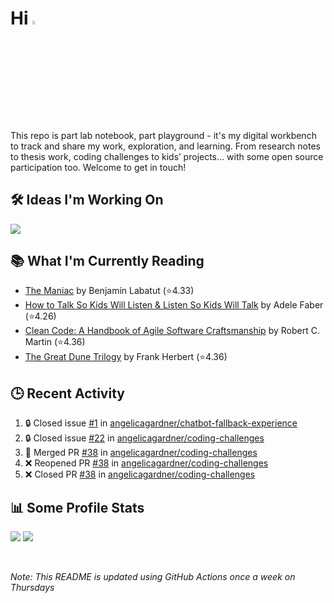 # Hi <img src="https://media.giphy.com/media/hvRJCLFzcasrR4ia7z/giphy.gif" width="4%">

This repo is part lab notebook, part playground - it's my digital workbench to track and share my work, exploration, and learning. From research notes to thesis work, coding challenges to kids’ projects... with some open source participation too. Welcome to get in touch!

## 🛠️ Ideas I'm Working On

<p align=left>
    <a href="https://github.com/angelicagardner/kids-coding-curriculum">
      <img align="center" src="https://github-readme-stats.vercel.app/api/pin/?username=angelicagardner&repo=kids-coding-curriculum&theme=neon" />
    </a>
</p>

## 📚 What I'm Currently Reading

<!-- GOODREADS-LIST:START -->
- [The Maniac](https://www.goodreads.com/review/show/7725944911?utm_medium=api&utm_source=rss) by Benjamín Labatut (⭐️4.33)
- [How to Talk So Kids Will Listen & Listen So Kids Will Talk](https://www.goodreads.com/review/show/6471989651?utm_medium=api&utm_source=rss) by Adele Faber (⭐️4.26)
- [Clean Code: A Handbook of Agile Software Craftsmanship](https://www.goodreads.com/review/show/4791140064?utm_medium=api&utm_source=rss) by Robert C. Martin (⭐️4.36)
- [The Great Dune Trilogy](https://www.goodreads.com/review/show/7479855516?utm_medium=api&utm_source=rss) by Frank Herbert (⭐️4.36)
<!-- GOODREADS-LIST:END -->

## 🕒 Recent Activity

<!--START_SECTION:activity-->
1. 🔒 Closed issue [#1](https://github.com/angelicagardner/chatbot-fallback-experience/issues/1) in [angelicagardner/chatbot-fallback-experience](https://github.com/angelicagardner/chatbot-fallback-experience)
2. 🔒 Closed issue [#22](https://github.com/angelicagardner/coding-challenges/issues/22) in [angelicagardner/coding-challenges](https://github.com/angelicagardner/coding-challenges)
3. 🎉 Merged PR [#38](https://github.com/angelicagardner/coding-challenges/pull/38) in [angelicagardner/coding-challenges](https://github.com/angelicagardner/coding-challenges)
4. ❌ Reopened PR [#38](https://github.com/angelicagardner/coding-challenges/pull/38) in [angelicagardner/coding-challenges](https://github.com/angelicagardner/coding-challenges)
5. ❌ Closed PR [#38](https://github.com/angelicagardner/coding-challenges/pull/38) in [angelicagardner/coding-challenges](https://github.com/angelicagardner/coding-challenges)
<!--END_SECTION:activity-->

## 📊 Some Profile Stats

<p align="left">
  <img src="https://github-readme-stats.vercel.app/api?username=angelicagardner&theme=dark&show_icons=true&count_private=true"/>
  <img src="https://github-readme-stats-anuraghazra1.vercel.app/api/top-langs/?username=angelicagardner&layout=compact&theme=dark"/>
</p>

<br/>

*Note: This README is updated using GitHub Actions once a week on Thursdays*
